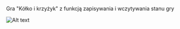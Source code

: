 Gra "Kółko i krzyżyk" z funkcją zapisywania i wczytywania stanu gry

![Alt text](/out/sh.png?raw=true "Tic-Tac-Toe")
